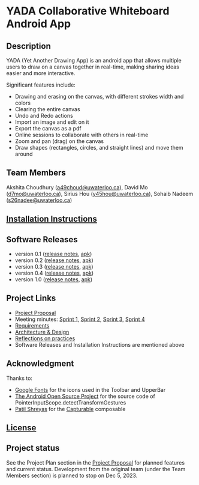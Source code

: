 # YADA Collaborative Whiteboard Android App

## Description
YADA (Yet Another Drawing App) is an android app that allows multiple users to draw on a canvas together in real-time, making sharing ideas easier and more interactive.

Significant features include:
- Drawing and erasing on the canvas, with different strokes width and colors
- Clearing the entire canvas
- Undo and Redo actions
- Import an image and edit on it
- Export the canvas as a pdf
- Online sessions to collaborate with others in real-time 
- Zoom and pan (drag) on the canvas
- Draw shapes (rectangles, circles, and straight lines) and move them around

## Team Members
Akshita Choudhury (a49choud@uwaterloo.ca),
David Mo (d7mo@uwaterloo.ca),
Sirius Hou (y45hou@uwaterloo.ca),
Sohaib Nadeem (s26nadee@uwaterloo.ca)

## [Installation Instructions](https://github.com/Sirius-Hou/Collaborative-Whiteboard/blob/main/wiki/Installation-Instructions.md) 

## Software Releases
* version 0.1 ([release notes](https://github.com/Sirius-Hou/Collaborative-Whiteboard/blob/main/releases/v0.1-release-notes.md), [apk](https://github.com/Sirius-Hou/Collaborative-Whiteboard/blob/main/releases/v0.1-build.apk))
* version 0.2 ([release notes](https://github.com/Sirius-Hou/Collaborative-Whiteboard/blob/main/releases/v0.2-release-notes.md), [apk](https://github.com/Sirius-Hou/Collaborative-Whiteboard/blob/main/releases/v0.2-build.apk))
* version 0.3 ([release notes](https://github.com/Sirius-Hou/Collaborative-Whiteboard/blob/main/releases/v0.3-release-notes.md), [apk](https://github.com/Sirius-Hou/Collaborative-Whiteboard/blob/main/releases/v0.3-build.apk))
* version 0.4 ([release notes](https://github.com/Sirius-Hou/Collaborative-Whiteboard/blob/main/releases/v0.4-release-notes.md), [apk](https://github.com/Sirius-Hou/Collaborative-Whiteboard/blob/main/releases/v0.4-build.apk))
* version 1.0 ([release notes](https://github.com/Sirius-Hou/Collaborative-Whiteboard/blob/main/releases/v1.0-release-notes.md), [apk](https://github.com/Sirius-Hou/Collaborative-Whiteboard/blob/main/releases/v1.0-build.apk))

## Project Links
- [Project Proposal](https://github.com/Sirius-Hou/Collaborative-Whiteboard/blob/main/wiki/Project-Proposal.md)
- Meeting minutes: [Sprint 1](https://github.com/Sirius-Hou/Collaborative-Whiteboard/blob/main/wiki/Sprint-1-Meeting-Minutes.md), 
[Sprint 2](https://github.com/Sirius-Hou/Collaborative-Whiteboard/blob/main/wiki/Sprint-2-Meeting-Minutes.md), [Sprint 3](https://github.com/Sirius-Hou/Collaborative-Whiteboard/blob/main/wiki/Sprint-3-Meeting-Minutes.md), [Sprint 4](https://github.com/Sirius-Hou/Collaborative-Whiteboard/blob/main/wiki/Sprint-4-Meeting-Minutes.md)
- [Requirements](https://github.com/Sirius-Hou/Collaborative-Whiteboard/blob/main/wiki/Requirements.md)
- [Architecture & Design](https://github.com/Sirius-Hou/Collaborative-Whiteboard/blob/main/wiki/Architecture-and-Design.md)
- [Reflections on practices](https://github.com/Sirius-Hou/Collaborative-Whiteboard/blob/main/wiki/Reflections-on-practices.md)
- Software Releases and Installation Instructions are mentioned above

## Acknowledgment
Thanks to:
- [Google Fonts](https://fonts.google.com/icons) for the icons used in the Toolbar and UpperBar
- [The Android Open Source Project](https://source.android.com/) for the source code of PointerInputScope.detectTransformGestures
- [Patil Shreyas](https://github.com/PatilShreyas) for the [Capturable](https://github.com/PatilShreyas/Capturable) composable

## [License](https://git.uwaterloo.ca/s26nadee/cs346-project/-/blob/main/LICENSE.txt)

## Project status
See the Project Plan section in the [Project Proposal](https://github.com/Sirius-Hou/Collaborative-Whiteboard/blob/main/wiki/Project-Proposal.md) for planned features and current status. Development from the original team (under the Team Members section) is planned to stop on Dec 5, 2023.
